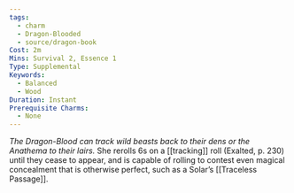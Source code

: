 ```yaml
---
tags:
  - charm
  - Dragon-Blooded
  - source/dragon-book
Cost: 2m
Mins: Survival 2, Essence 1
Type: Supplemental
Keywords:
  - Balanced
  - Wood
Duration: Instant
Prerequisite Charms:
  - None
---
```

*The Dragon-Blood can track wild beasts back to their dens or the Anathema to their lairs.*
She rerolls 6s on a [[tracking]] roll (Exalted, p. 230) until they cease to appear, and is capable of rolling to contest even magical concealment that is otherwise perfect, such as a Solar’s [[Traceless Passage]].
